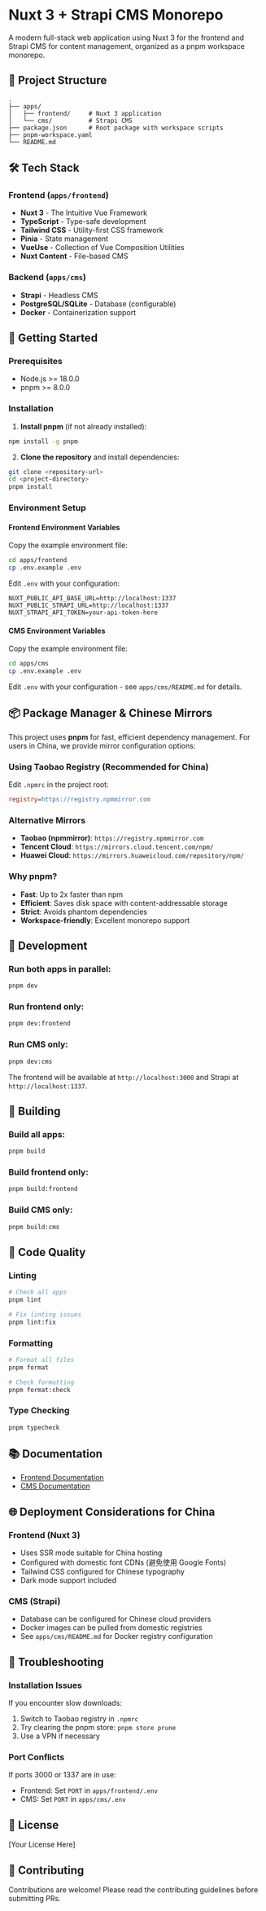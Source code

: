 # Nuxt 3 + Strapi CMS Monorepo

A modern full-stack web application using Nuxt 3 for the frontend and Strapi CMS for content management, organized as a pnpm workspace monorepo.

## 📁 Project Structure

```
.
├── apps/
│   ├── frontend/     # Nuxt 3 application
│   └── cms/          # Strapi CMS
├── package.json      # Root package with workspace scripts
├── pnpm-workspace.yaml
└── README.md
```

## 🛠️ Tech Stack

### Frontend (`apps/frontend`)
- **Nuxt 3** - The Intuitive Vue Framework
- **TypeScript** - Type-safe development
- **Tailwind CSS** - Utility-first CSS framework
- **Pinia** - State management
- **VueUse** - Collection of Vue Composition Utilities
- **Nuxt Content** - File-based CMS

### Backend (`apps/cms`)
- **Strapi** - Headless CMS
- **PostgreSQL/SQLite** - Database (configurable)
- **Docker** - Containerization support

## 🚀 Getting Started

### Prerequisites

- Node.js >= 18.0.0
- pnpm >= 8.0.0

### Installation

1. **Install pnpm** (if not already installed):
```bash
npm install -g pnpm
```

2. **Clone the repository** and install dependencies:
```bash
git clone <repository-url>
cd <project-directory>
pnpm install
```

### Environment Setup

#### Frontend Environment Variables

Copy the example environment file:
```bash
cd apps/frontend
cp .env.example .env
```

Edit `.env` with your configuration:
```env
NUXT_PUBLIC_API_BASE_URL=http://localhost:1337
NUXT_PUBLIC_STRAPI_URL=http://localhost:1337
NUXT_STRAPI_API_TOKEN=your-api-token-here
```

#### CMS Environment Variables

Copy the example environment file:
```bash
cd apps/cms
cp .env.example .env
```

Edit `.env` with your configuration - see `apps/cms/README.md` for details.

## 📦 Package Manager & Chinese Mirrors

This project uses **pnpm** for fast, efficient dependency management. For users in China, we provide mirror configuration options:

### Using Taobao Registry (Recommended for China)

Edit `.npmrc` in the project root:
```ini
registry=https://registry.npmmirror.com
```

### Alternative Mirrors

- **Taobao (npmmirror)**: `https://registry.npmmirror.com`
- **Tencent Cloud**: `https://mirrors.cloud.tencent.com/npm/`
- **Huawei Cloud**: `https://mirrors.huaweicloud.com/repository/npm/`

### Why pnpm?

- **Fast**: Up to 2x faster than npm
- **Efficient**: Saves disk space with content-addressable storage
- **Strict**: Avoids phantom dependencies
- **Workspace-friendly**: Excellent monorepo support

## 🏃 Development

### Run both apps in parallel:
```bash
pnpm dev
```

### Run frontend only:
```bash
pnpm dev:frontend
```

### Run CMS only:
```bash
pnpm dev:cms
```

The frontend will be available at `http://localhost:3000` and Strapi at `http://localhost:1337`.

## 🔨 Building

### Build all apps:
```bash
pnpm build
```

### Build frontend only:
```bash
pnpm build:frontend
```

### Build CMS only:
```bash
pnpm build:cms
```

## 🧹 Code Quality

### Linting

```bash
# Check all apps
pnpm lint

# Fix linting issues
pnpm lint:fix
```

### Formatting

```bash
# Format all files
pnpm format

# Check formatting
pnpm format:check
```

### Type Checking

```bash
pnpm typecheck
```

## 📚 Documentation

- [Frontend Documentation](./apps/frontend/README.md)
- [CMS Documentation](./apps/cms/README.md)

## 🌐 Deployment Considerations for China

### Frontend (Nuxt 3)
- Uses SSR mode suitable for China hosting
- Configured with domestic font CDNs (避免使用 Google Fonts)
- Tailwind CSS configured for Chinese typography
- Dark mode support included

### CMS (Strapi)
- Database can be configured for Chinese cloud providers
- Docker images can be pulled from domestic registries
- See `apps/cms/README.md` for Docker registry configuration

## 🔧 Troubleshooting

### Installation Issues

If you encounter slow downloads:
1. Switch to Taobao registry in `.npmrc`
2. Try clearing the pnpm store: `pnpm store prune`
3. Use a VPN if necessary

### Port Conflicts

If ports 3000 or 1337 are in use:
- Frontend: Set `PORT` in `apps/frontend/.env`
- CMS: Set `PORT` in `apps/cms/.env`

## 📝 License

[Your License Here]

## 🤝 Contributing

Contributions are welcome! Please read the contributing guidelines before submitting PRs.
